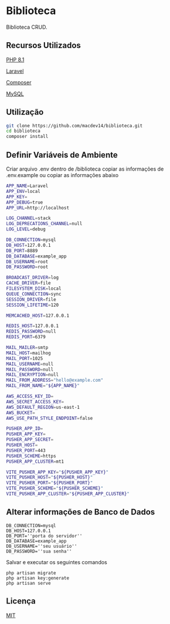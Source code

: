 # Biblioteca

Biblioteca CRUD.

## Recursos Utilizados

[PHP 8.1](https://www.php.net/releases/8.1/en.php)

[Laravel](https://laravel.com/docs/5.8/installation)

[Composer](https://getcomposer.org)

[MySQL](https://www.mysql.com)



## Utilização



```bash
git clone https://github.com/macdev14/biblioteca.git
cd biblioteca
composer install 
```


## Definir Variáveis de Ambiente


Criar arquivo .env dentro de /biblioteca copiar as informações de .env.example
ou copiar as informações abaixo
```bash
APP_NAME=Laravel
APP_ENV=local
APP_KEY=
APP_DEBUG=true
APP_URL=http://localhost

LOG_CHANNEL=stack
LOG_DEPRECATIONS_CHANNEL=null
LOG_LEVEL=debug

DB_CONNECTION=mysql
DB_HOST=127.0.0.1
DB_PORT=8889
DB_DATABASE=example_app
DB_USERNAME=root
DB_PASSWORD=root

BROADCAST_DRIVER=log
CACHE_DRIVER=file
FILESYSTEM_DISK=local
QUEUE_CONNECTION=sync
SESSION_DRIVER=file
SESSION_LIFETIME=120

MEMCACHED_HOST=127.0.0.1

REDIS_HOST=127.0.0.1
REDIS_PASSWORD=null
REDIS_PORT=6379

MAIL_MAILER=smtp
MAIL_HOST=mailhog
MAIL_PORT=1025
MAIL_USERNAME=null
MAIL_PASSWORD=null
MAIL_ENCRYPTION=null
MAIL_FROM_ADDRESS="hello@example.com"
MAIL_FROM_NAME="${APP_NAME}"

AWS_ACCESS_KEY_ID=
AWS_SECRET_ACCESS_KEY=
AWS_DEFAULT_REGION=us-east-1
AWS_BUCKET=
AWS_USE_PATH_STYLE_ENDPOINT=false

PUSHER_APP_ID=
PUSHER_APP_KEY=
PUSHER_APP_SECRET=
PUSHER_HOST=
PUSHER_PORT=443
PUSHER_SCHEME=https
PUSHER_APP_CLUSTER=mt1

VITE_PUSHER_APP_KEY="${PUSHER_APP_KEY}"
VITE_PUSHER_HOST="${PUSHER_HOST}"
VITE_PUSHER_PORT="${PUSHER_PORT}"
VITE_PUSHER_SCHEME="${PUSHER_SCHEME}"
VITE_PUSHER_APP_CLUSTER="${PUSHER_APP_CLUSTER}"

```
## Alterar informações de Banco de Dados
```
DB_CONNECTION=mysql
DB_HOST=127.0.0.1
DB_PORT=''porta do servidor''
DB_DATABASE=example_app
DB_USERNAME=''seu usuário''
DB_PASSWORD=''sua senha''
```

Salvar e executar os seguintes comandos
```
php artisan migrate
php artisan key:generate
php artisan serve
```

## Licença

[MIT](https://choosealicense.com/licenses/mit/)